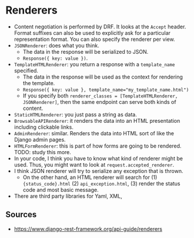 # Renderers

* Content negotiation is performed by DRF. It looks at the `Accept`
  header. Format suffixes can also be used to explicitly ask for a
  particular representation format. You can also specify the renderer
  per view.
* `JSONRenderer`: does what you think.
  * The data in the response will be serialized to JSON.
  * `Response({ key: value })`.
* `TemplateHTMLRenderer`: you return a response with a `template_name`
  specified.
  * The data in the response will be used as the context for rendering
    the template.
  * `Response({ key: value }, template_name="my_template_name.html")`
  * If you specify both `renderer_classes = [TemplateHTMLRenderer,
    JSONRenderer]`, then the same endpoint can serve both kinds of
    content.
* `StaticHTMLRenderer`: you just pass a string as data.
* `BrowsableAPIRenderer`: it renders the data into an HTML presentation
  including clickable links.
* `AdminRenderer`: similar. Renders the data into HTML sort of like the
  Django admin pages.
* `HTMLFormRenderer`: this is part of how forms are going to be
  rendered. TODO: study this more.
* In your code, I think you have to know what kind of renderer might be
  used. Thus, you might want to look at `request.accepted_renderer`.
* I think JSON renderer will try to serialize any exception that is
  thrown.
  * On the other hand, an HTML renderer will search for (1)
    `{status_code}.html` (2) `api_exception.html`, (3) render the status
    code and most basic message.
* There are third party libraries for Yaml, XML,

## Sources

* https://www.django-rest-framework.org/api-guide/renderers
